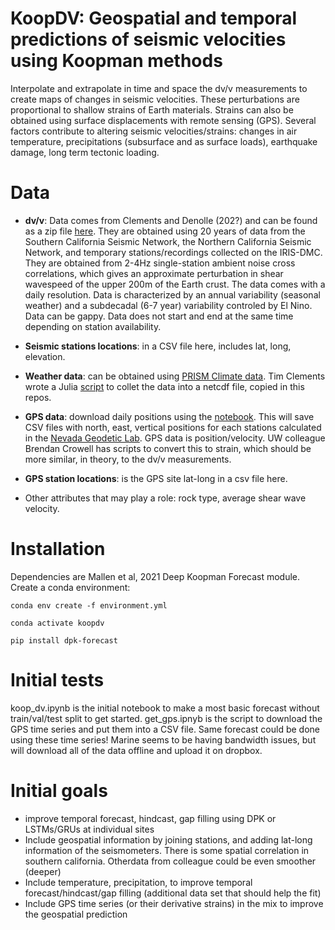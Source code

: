 # KoopDV: Geospatial and temporal predictions of seismic velocities using Koopman methods

Interpolate and extrapolate in time and space the dv/v measurements to create maps of changes in seismic velocities. These perturbations are proportional to shallow strains of Earth materials. Strains can also be obtained using surface displacements with remote sensing (GPS).
Several factors contribute to altering seismic velocities/strains: changes in air temperature, precipitations (subsurface and as surface loads), earthquake damage, long term tectonic loading.


# Data
* **dv/v**: Data comes from Clements and Denolle (202?) and can be found as a zip file [here](https://www.dropbox.com/s/tz8e6675ikpinqg/DVV-90-DAY-2.0-4.0.zip?dl=0). They are obtained using 20 years of data from the Southern California Seismic Network, the Northern California Seismic Network, and temporary stations/recordings collected on the IRIS-DMC. They are obtained from 2-4Hz single-station ambient noise cross correlations, which gives an approximate perturbation in shear wavespeed of the upper 200m of the Earth crust. The data comes with a daily resolution. Data is characterized by an annual variability (seasonal weather) and a subdecadal (6-7 year) variability controled by El Nino. Data can be gappy. Data does not start and end at the same time depending on station availability.

* **Seismic stations locations**: in a CSV file here, includes lat, long, elevation. 
* **Weather data**: can be obtained using [PRISM Climate data](https://prism.oregonstate.edu/). Tim Clements wrote a Julia [script](./get_prism.jl) to collet the data into a netcdf file, copied in this repos.
* **GPS data**: download daily positions using the [notebook](./get_gps.ipynb). This will save CSV files with north, east, vertical positions for each stations calculated in the [Nevada Geodetic Lab](http://geodesy.unr.edu/). GPS data is position/velocity. UW colleague Brendan Crowell has scripts to convert this to strain, which should be more similar, in theory, to the dv/v measurements.
* **GPS station locations**: is the GPS site lat-long in a csv file here.
* Other attributes that may play a role: rock type, average shear wave velocity.


# Installation
Dependencies are Mallen et al, 2021 Deep Koopman Forecast module.
Create a conda environment:

``conda env create -f environment.yml``

``conda activate koopdv``

``pip install dpk-forecast``


# Initial tests

koop_dv.ipynb is the initial notebook to make a most basic forecast without train/val/test split to get started.
get_gps.ipnyb is the script to download the GPS time series and put them into a CSV file. Same forecast could be done using these time series! Marine seems to be having bandwidth issues, but will download all of the data offline and upload it on dropbox.


# Initial goals

* improve temporal forecast, hindcast, gap filling using DPK or LSTMs/GRUs at individual sites
* Include geospatial information by joining stations, and adding lat-long information of the seismometers. There is some spatial correlation in southern california. Otherdata from colleague could be even smoother (deeper)
* Include temperature, precipitation, to improve temporal forecast/hindcast/gap filling (additional data set that should help the fit)
* Include GPS time series (or their derivative strains) in the mix to improve the geospatial prediction



